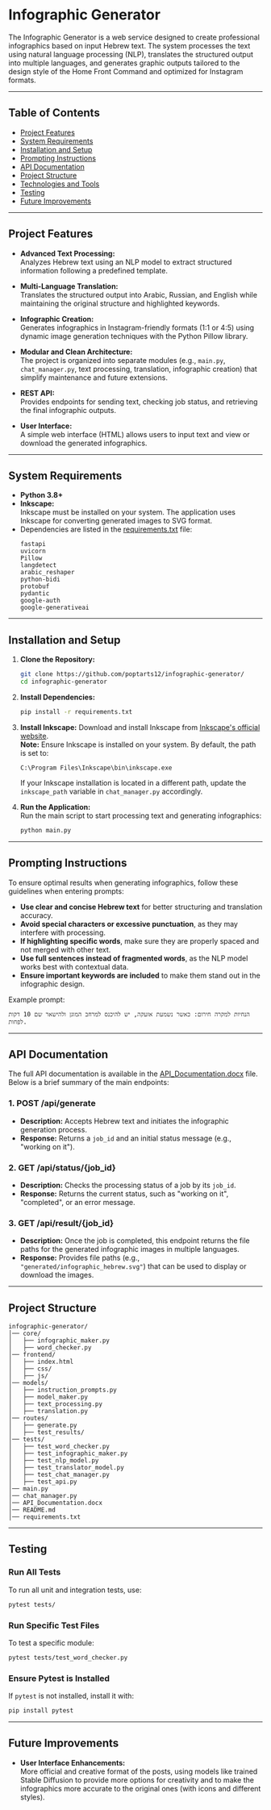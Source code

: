 # Infographic Generator

The Infographic Generator is a web service designed to create professional infographics based on input Hebrew text. The system processes the text using natural language processing (NLP), translates the structured output into multiple languages, and generates graphic outputs tailored to the design style of the Home Front Command and optimized for Instagram formats.

---

## Table of Contents

- [Project Features](#project-features)
- [System Requirements](#system-requirements)
- [Installation and Setup](#installation-and-setup)
- [Prompting Instructions](#prompting-instructions)
- [API Documentation](#api-documentation)
- [Project Structure](#project-structure)
- [Technologies and Tools](#technologies-and-tools)
- [Testing](#testing)
- [Future Improvements](#future-improvements)

---

## Project Features

- **Advanced Text Processing:**  
  Analyzes Hebrew text using an NLP model to extract structured information following a predefined template.

- **Multi-Language Translation:**  
  Translates the structured output into Arabic, Russian, and English while maintaining the original structure and highlighted keywords.

- **Infographic Creation:**  
  Generates infographics in Instagram-friendly formats (1:1 or 4:5) using dynamic image generation techniques with the Python Pillow library.

- **Modular and Clean Architecture:**  
  The project is organized into separate modules (e.g., `main.py`, `chat_manager.py`, text processing, translation, infographic creation) that simplify maintenance and future extensions.

- **REST API:**  
  Provides endpoints for sending text, checking job status, and retrieving the final infographic outputs.

- **User Interface:**  
  A simple web interface (HTML) allows users to input text and view or download the generated infographics.

---

## System Requirements

- **Python 3.8+**
- **Inkscape:**  
  Inkscape must be installed on your system. The application uses Inkscape for converting generated images to SVG format.
- Dependencies are listed in the [requirements.txt](./requirements.txt) file:
  ```plaintext
  fastapi
  uvicorn
  Pillow
  langdetect
  arabic_reshaper
  python-bidi
  protobuf
  pydantic
  google-auth
  google-generativeai
  ```

---

## Installation and Setup

1. **Clone the Repository:**
   ```bash
   git clone https://github.com/poptarts12/infographic-generator/
   cd infographic-generator
   ```

2. **Install Dependencies:**
   ```bash
   pip install -r requirements.txt
   ```

3. **Install Inkscape:**
   Download and install Inkscape from [Inkscape's official website](https://inkscape.org/).  
   **Note:** Ensure Inkscape is installed on your system. By default, the path is set to:
   ```plaintext
   C:\Program Files\Inkscape\bin\inkscape.exe
   ```
   If your Inkscape installation is located in a different path, update the `inkscape_path` variable in `chat_manager.py` accordingly.

4. **Run the Application:**  
   Run the main script to start processing text and generating infographics:
   ```bash
   python main.py
   ```

---

## Prompting Instructions

To ensure optimal results when generating infographics, follow these guidelines when entering prompts:

- **Use clear and concise Hebrew text** for better structuring and translation accuracy.
- **Avoid special characters or excessive punctuation**, as they may interfere with processing.
- **If highlighting specific words**, make sure they are properly spaced and not merged with other text.
- **Use full sentences instead of fragmented words**, as the NLP model works best with contextual data.
- **Ensure important keywords are included** to make them stand out in the infographic design.

Example prompt:
```plaintext
הנחיות למקרה חירום: כאשר נשמעת אזעקה, יש להיכנס למרחב המוגן ולהישאר שם 10 דקות לפחות.
```

---

## API Documentation

The full API documentation is available in the [API_Documentation.docx](./API_Documentation.docx) file. Below is a brief summary of the main endpoints:

### **1. POST /api/generate**
- **Description:** Accepts Hebrew text and initiates the infographic generation process.  
- **Response:** Returns a `job_id` and an initial status message (e.g., "working on it").

### **2. GET /api/status/{job_id}**
- **Description:** Checks the processing status of a job by its `job_id`.  
- **Response:** Returns the current status, such as "working on it", "completed", or an error message.

### **3. GET /api/result/{job_id}**
- **Description:** Once the job is completed, this endpoint returns the file paths for the generated infographic images in multiple languages.  
- **Response:** Provides file paths (e.g., `"generated/infographic_hebrew.svg"`) that can be used to display or download the images.

---

## Project Structure

```plaintext
infographic-generator/
│── core/
│   ├── infographic_maker.py
│   ├── word_checker.py
│── frontend/
│   ├── index.html
│   ├── css/
│   ├── js/
│── models/
│   ├── instruction_prompts.py
│   ├── model_maker.py
│   ├── text_processing.py
│   ├── translation.py
│── routes/
│   ├── generate.py
│   ├── test_results/
│── tests/
│   ├── test_word_checker.py
│   ├── test_infographic_maker.py
│   ├── test_nlp_model.py
│   ├── test_translator_model.py
│   ├── test_chat_manager.py
│   ├── test_api.py
│── main.py
│── chat_manager.py
│── API_Documentation.docx
│── README.md
│── requirements.txt
```

---

## Testing

### **Run All Tests**
To run all unit and integration tests, use:
```bash
pytest tests/
```

### **Run Specific Test Files**
To test a specific module:
```bash
pytest tests/test_word_checker.py
```

### **Ensure Pytest is Installed**
If `pytest` is not installed, install it with:
```bash
pip install pytest
```

---

## Future Improvements

- **User Interface Enhancements:**  
  More official and creative format of the posts, using models like trained Stable Diffusion to provide more options for creativity and to make the infographics more accurate to the original ones (with icons and different styles).

